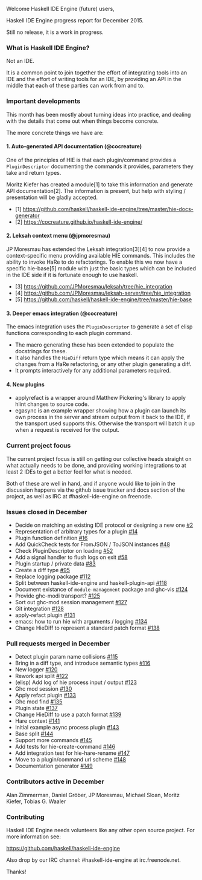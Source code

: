 Welcome Haskell IDE Engine (future) users,

Haskell IDE Engine progress report for December 2015.

Still no release, it is a work in progress.

### What is Haskell IDE Engine?

Not an IDE.

It is a common point to join together the effort of integrating tools into an IDE and the effort of writing tools for an IDE, by providing an API in the middle that each of these parties can work from and to.

### Important developments

This month has been mostly about turning ideas into practice, and dealing with the details that come out when things become concrete.

The more concrete things we have are:

#### 1. Auto-generated API documentation (@cocreature)

One of the principles of HIE is that each plugin/command provides a `PluginDescriptor` documenting the commands it provides, parameters they take and return types.

Moritz Kiefer has created a module[1] to take this information and generate API documentation[2]. The information is present, but help with styling / presentation will be gladly accepted.

- [1] https://github.com/haskell/haskell-ide-engine/tree/master/hie-docs-generator
- [2] https://cocreature.github.io/haskell-ide-engine/

#### 2. Leksah context menu (@jpmoresmau)

JP Moresmau has extended the Leksah integration[3][4] to now provide a context-specific menu providing available HIE commands. This includes the ability to invoke HaRe to do refactorings. To enable this we now have a specific hie-base[5] module with just the basic types which can be included in the IDE side if it is fortunate enough to use haskell.

- [3] https://github.com/JPMoresmau/leksah/tree/hie_integration
- [4] https://github.com/JPMoresmau/leksah-server/tree/hie_integration
- [5] https://github.com/haskell/haskell-ide-engine/tree/master/hie-base

#### 3. Deeper emacs integration (@cocreature)

The emacs integration uses the `PluginDescriptor` to generate a set of elisp functions corresponding to each plugin command. 

- The macro generating these has been extended to populate the docstrings for these.
- It also handles the `HieDiff` return type which means it can apply the changes from a HaRe refactoring, or any other plugin generating a diff.
- It prompts interactively for any additional parameters required.

#### 4. New plugins

- applyrefact is a wrapper around Matthew Pickering's library to apply hlint changes to source code.
- egasync is an example wrapper showing how a plugin can launch its own process in the server and stream output from it back to the IDE, if the transport used supports this. Otherwise the transport will batch it up when a request is received for the output.

### Current project focus

The current project focus is still on getting our collective heads straight on what actually needs to be done, and providing working integrations to at least 2 IDEs to get a better feel for what is needed.

Both of these are well in hand, and if anyone would like to join in the discussion happens via the github issue tracker and docs section of the project, as well as IRC at #haskell-ide-engine on freenode.

### Issues closed in December
- Decide on matching an existing IDE protocol or designing a new one [#2](https://github.com/haskell/haskell-ide-engine/issues/2)
- Representation of arbitrary types for a plugin [#14](https://github.com/haskell/haskell-ide-engine/issues/14)
- Plugin function definition [#16](https://github.com/haskell/haskell-ide-engine/issues/16)
- Add QuickCheck tests for FromJSON / ToJSON instances [#48](https://github.com/haskell/haskell-ide-engine/issues/48)
- Check PluginDescriptor on loading [#52](https://github.com/haskell/haskell-ide-engine/issues/52)
- Add a signal handler to flush logs on exit [#58](https://github.com/haskell/haskell-ide-engine/issues/58)
- Plugin startup / private data [#83](https://github.com/haskell/haskell-ide-engine/issues/83)
- Create a diff type [#95](https://github.com/haskell/haskell-ide-engine/issues/95)
- Replace logging package [#112](https://github.com/haskell/haskell-ide-engine/issues/112)
- Split between haskell-ide-engine and haskell-plugin-api [#118](https://github.com/haskell/haskell-ide-engine/issues/118)
- Document existance of `module-management` package and ghc-vis [#124](https://github.com/haskell/haskell-ide-engine/issues/124)
- Provide ghc-modi transport? [#125](https://github.com/haskell/haskell-ide-engine/issues/125)
- Sort out ghc-mod session management [#127](https://github.com/haskell/haskell-ide-engine/issues/127)
- Git integration [#128](https://github.com/haskell/haskell-ide-engine/issues/128)
- apply-refact plugin [#131](https://github.com/haskell/haskell-ide-engine/issues/131)
- emacs: how to run hie with arguments / logging [#134](https://github.com/haskell/haskell-ide-engine/issues/134)
- Change HieDiff to represent a standard patch format [#138](https://github.com/haskell/haskell-ide-engine/issues/138)

### Pull requests merged in December
- Detect plugin param name collisions [#115](https://github.com/haskell/haskell-ide-engine/pull/115)
- Bring in a diff type, and introduce semantic types [#116](https://github.com/haskell/haskell-ide-engine/pull/116)
- New logger [#120](https://github.com/haskell/haskell-ide-engine/pull/120)
- Rework api split [#122](https://github.com/haskell/haskell-ide-engine/pull/122)
- (elisp) Add log of hie process input / output [#123](https://github.com/haskell/haskell-ide-engine/pull/123)
- Ghc mod session [#130](https://github.com/haskell/haskell-ide-engine/pull/130)
- Apply refact plugin [#133](https://github.com/haskell/haskell-ide-engine/pull/133)
- Ghc mod find [#135](https://github.com/haskell/haskell-ide-engine/pull/135)
- Plugin state [#137](https://github.com/haskell/haskell-ide-engine/pull/137)
- Change HieDiff to use a patch format [#139](https://github.com/haskell/haskell-ide-engine/pull/139)
- Hare context [#141](https://github.com/haskell/haskell-ide-engine/pull/141)
- Initial example async process plugin [#143](https://github.com/haskell/haskell-ide-engine/pull/143)
- Base split [#144](https://github.com/haskell/haskell-ide-engine/pull/144)
- Support more commands [#145](https://github.com/haskell/haskell-ide-engine/pull/145)
- Add tests for hie-create-command [#146](https://github.com/haskell/haskell-ide-engine/pull/146)
- Add integration test for hie-hare-rename [#147](https://github.com/haskell/haskell-ide-engine/pull/147)
- Move to a plugin/command url scheme [#148](https://github.com/haskell/haskell-ide-engine/pull/148)
- Documentation generator [#149](https://github.com/haskell/haskell-ide-engine/pull/149)

### Contributors active in December
Alan Zimmerman,
Daniel Gröber,
JP Moresmau,
Michael Sloan,
Moritz Kiefer,
Tobias G. Waaler

### Contributing

Haskell IDE Engine needs volunteers like any other open source project.
For more information see:

https://github.com/haskell/haskell-ide-engine

Also drop by our IRC channel: #haskell-ide-engine at irc.freenode.net.

Thanks!
